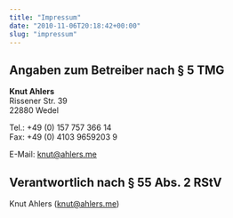 ```yaml
---
title: "Impressum"
date: "2010-11-06T20:18:42+00:00"
slug: "impressum"
---
```


## Angaben zum Betreiber nach &sect; 5 TMG

**Knut Ahlers**  
Rissener Str. 39  
22880 Wedel

Tel.: +49 (0) 157 757 366 14  
Fax: +49 (0) 4103 9659203 9

E-Mail: knut@ahlers.me

## Verantwortlich nach &sect; 55 Abs. 2 RStV

Knut Ahlers (knut@ahlers.me)

